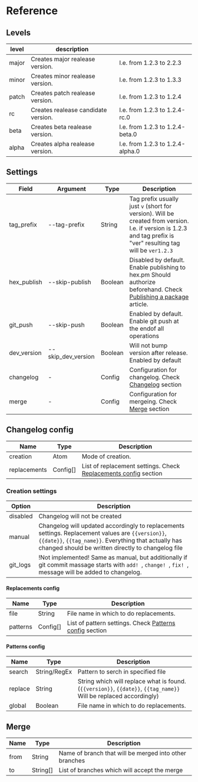 # Reference

## Levels
| level | description                         |                                   |
|-------|-------------------------------------|-----------------------------------|
| major | Creates major realease version.     |  I.e. from 1.2.3 to 2.2.3         |
| minor | Creates minor realease version.     |  I.e. from 1.2.3 to 1.3.3         |
| patch | Creates patch realease version.     |  I.e. from 1.2.3 to 1.2.4         |
| rc    | Creates realease candidate version. |  I.e. from 1.2.3 to 1.2.4-rc.0    |
| beta  | Creates beta realease version.      |  I.e. from 1.2.3 to 1.2.4-beta.0  |
| alpha | Creates alpha realease version.     |  I.e. from 1.2.3 to 1.2.4-alpha.0 |

## Settings
| Field       | Argument       | Type    | Description |
|-------------|----------------|---------|-------------|
| tag_prefix  | --tag-prefix        | String  | Tag prefix usually just `v` (short for version). Will be created from version. I.e. if version is 1.2.3 and tag prefix is "ver" resulting tag will be `ver1.2.3`
| hex_publish | --skip-publish      | Boolean | Disabled by default. Enable publishing to hex.pm Should authorize beforehand. Check [Publishing a package](https://hex.pm/docs/publish) article. 
| git_push    | --skip-push         | Boolean | Enabled by default. Enable git push at the endof all operations
| dev_version | --skip_dev_version  | Boolean | Will not bump version after release. Enabled by default
| changelog   | -                   | Config  | Configuration for changelog. Check [Changelog](#changelog-config) section
| merge       | -                   | Config  | Configuration for mergeing. Check [Merge](#merge) section

## Changelog config
| Name          | Type      | Description                   |
|---------------|-----------|-------------------------------|
| creation      | Atom      | Mode of creation.             |
| replacements  | Config[]  | List of replacement settings. Check [Replacements config](#replacements-config) section |

### Creation settings
| Option        | Description                   |
|---------------|-------------------------------|
| disabled      | Changelog will not be created |
| manual        | Changelog will updated accordingly to replacements settings. Replacement values are `{{version}}`, `{{date}}`, `{{tag_name}}`. Everything that actually has changed should be written directly to changelog file
| git_logs      | !Not implemented! Same as manual, but additionally if git commit massage starts with `add! `, `change! `, `fix! `, message will be added to changelog.

#### Replacements config
| Name      | Type      | Description                             |
|-----------|-----------|-----------------------------------------|
| file      | String    | File name in which to do replacements.  |
| patterns  | Config[]  | List of pattern settings. Check [Patterns config](#patterns-config) section |

#### Patterns config
| Name      | Type          | Description                             |
|-----------|---------------|-----------------------------------------|
| search    | String/RegEx  | Pattern to serch in specified file      |
| replace   | String        | String which will replace what is found. (`{{version}}`, `{{date}}`, `{{tag_name}}` Will be replaced accordingly)  |
| global    | Boolean       | File name in which to do replacements.  |

## Merge
| Name  | Type     | Description                                            |
|-------|----------|--------------------------------------------------------|
| from  | String   | Name of branch that will be merged into other branches |
| to    | String[] | List of branches which will accept the merge           |
